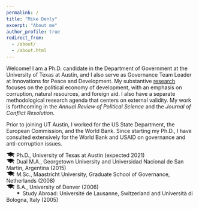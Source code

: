 ```yaml
---
permalink: /
title: "Mike Denly"
excerpt: "About me"
author_profile: true
redirect_from: 
  - /about/
  - /about.html
---
```


Welcome! I am a Ph.D. candidate in the Department of Government at the University of Texas at Austin, and I also serve as Governance Team Leader at Innovations for Peace and Development. My substantive [research](https://mikedenly.com/research/) focuses on the political economy of development, with an emphasis on corruption, natural resources, and foreign aid. I also have a separate methodological research agenda that centers on external validity. My work is forthcoming in the *Annual Review of Political Science* and the *Journal of Conflict Resolution*.

Prior to joining UT Austin, I worked for the US State Department, the European Commission, and the World Bank. Since starting my Ph.D., I have consulted extensively for the World Bank and USAID on governance and anti-corruption issues. 

![](/images/gradhatpng.png) Ph.D., University of Texas at Austin (expected 2021)
<br>![](/images/gradhatpng.png) Dual M.A., Georgetown University and Universidad Nacional de San Martín, Argentina (2015)
<br>![](/images/gradhatpng.png) M.Sc., Maastricht University, Graduate School of Governance, Netherlands (2008)
<br>![](/images/gradhatpng.png) B.A., University of Denver (2006) 
<br> &nbsp; &nbsp; &nbsp; ![](/images/bullet.png) Study Abroad: Université de Lausanne, Switzerland and Università di Bologna, Italy (2005)
